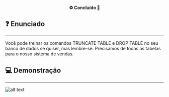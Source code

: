 <h4 align="center"> 
  ♻️ Concluído 🚀
</h4>

## ❓ Enunciado
---

Você pode treinar os comandos TRUNCATE TABLE e DROP TABLE no seu banco de dados se
quiser, mas lembre-se. Precisamos de todas as tabelas para o nosso sistema de vendas.

## 💻 Demonstração
---

![alt text](img/my-image.png)
